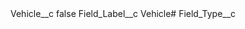<?xml version="1.0" encoding="UTF-8"?>
<CustomMetadata xmlns="http://soap.sforce.com/2006/04/metadata" xmlns:xsi="http://www.w3.org/2001/XMLSchema-instance" xmlns:xsd="http://www.w3.org/2001/XMLSchema">
    <label>Vehicle__c</label>
    <protected>false</protected>
    <values>
        <field>Field_Label__c</field>
        <value xsi:type="xsd:string">Vehicle#</value>
    </values>
    <values>
        <field>Field_Type__c</field>
        <value xsi:nil="true"/>
    </values>
</CustomMetadata>
